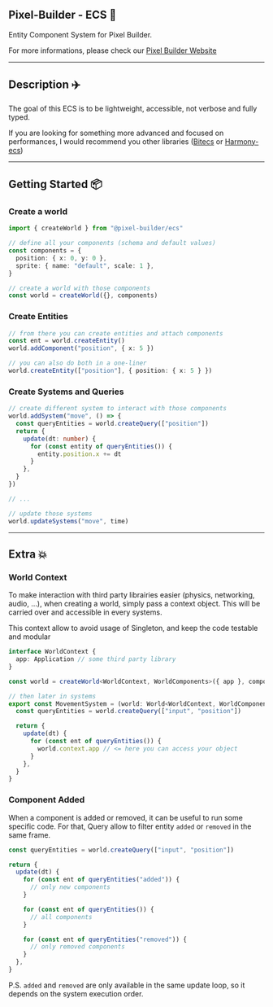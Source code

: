 ## Pixel-Builder - ECS 🚀

Entity Component System for Pixel Builder.

For more informations, please check our [Pixel Builder Website](https://kefniark.github.io/pixel-builder/)

---

## Description ✈️

The goal of this ECS is to be lightweight, accessible, not verbose and fully typed.

If you are looking for something more advanced and focused on performances, I would recommend you other libraries ([Bitecs](https://github.com/NateTheGreatt/bitECS) or [Harmony-ecs](https://github.com/3mcd/harmony-ecs))

---

## Getting Started 📦

### Create a world

```ts
import { createWorld } from "@pixel-builder/ecs"

// define all your components (schema and default values)
const components = {
  position: { x: 0, y: 0 },
  sprite: { name: "default", scale: 1 },
}

// create a world with those components
const world = createWorld({}, components)
```

### Create Entities

```ts
// from there you can create entities and attach components
const ent = world.createEntity()
world.addComponent("position", { x: 5 })

// you can also do both in a one-liner
world.createEntity(["position"], { position: { x: 5 } })
```

### Create Systems and Queries

```ts
// create different system to interact with those components
world.addSystem("move", () => {
  const queryEntities = world.createQuery(["position"])
  return {
    update(dt: number) {
      for (const entity of queryEntities()) {
        entity.position.x += dt
      }
    },
  }
})

// ...

// update those systems
world.updateSystems("move", time)
```

---

## Extra 💥

### World Context

To make interaction with third party librairies easier (physics, networking, audio, ...), when creating a world, simply pass a context object. This will be carried over and accessible in every systems.

This context allow to avoid usage of Singleton, and keep the code testable and modular

```ts
interface WorldContext {
  app: Application // some third party library
}

const world = createWorld<WorldContext, WorldComponents>({ app }, components)

// then later in systems
export const MovementSystem = (world: World<WorldContext, WorldComponents>): System => {
  const queryEntities = world.createQuery(["input", "position"])

  return {
    update(dt) {
      for (const ent of queryEntities()) {
        world.context.app // <= here you can access your object
      }
    },
  }
}
```

### Component Added

When a component is added or removed, it can be useful to run some specific code.
For that, Query allow to filter entity `added` or `removed` in the same frame.

```ts
const queryEntities = world.createQuery(["input", "position"])

return {
  update(dt) {
    for (const ent of queryEntities("added")) {
      // only new components
    }

    for (const ent of queryEntities()) {
      // all components
    }

    for (const ent of queryEntities("removed")) {
      // only removed components
    }
  },
}
```

P.S. `added` and `removed` are only available in the same update loop, so it depends on the system execution order.
